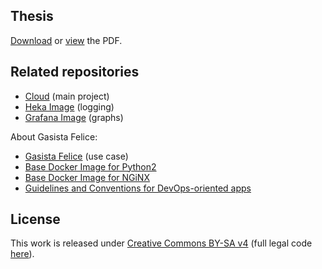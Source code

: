 ## Thesis

[Download](https://github.com/kobe25/thesis/raw/master/thesis.pdf) or [view](https://github.com/kobe25/thesis/blob/master/thesis.pdf) the PDF.

## Related repositories

* [Cloud](https://github.com/kobe25/cloud) (main project)
* [Heka Image](https://github.com/kobe25/heka) (logging)
* [Grafana Image](https://github.com/kobe25/grafana) (graphs)

About Gasista Felice:

* [Gasista Felice](https://github.com/befair/gasistafelice) (use case)
* [Base Docker Image for Python2](https://github.com/kobe25/uwsgi-python2)
* [Base Docker Image for NGiNX](https://github.com/kobe25/nginx)
* [Guidelines and Conventions for DevOps-oriented apps](https://github.com/kobe25/devops)

## License

This work is released under [Creative Commons BY-SA v4](https://creativecommons.org/licenses/by-sa/4.0/) (full legal code [here](https://creativecommons.org/licenses/by-sa/4.0/legalcode)).
